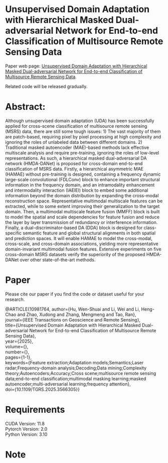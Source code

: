 # Unsupervised Domain Adaptation with Hierarchical Masked Dual-adversarial Network for End-to-end Classification of Multisource Remote Sensing Data

Paper web page: [Unsupervised Domain Adaptation with Hierarchical Masked Dual-adversarial Network for End-to-end Classification of Multisource Remote Sensing Data](https://xplorestaging.ieee.org/document/10981764).

Related code will be released gradually.

# Abstract:
Although unsupervised domain adaptation (UDA) has been successfully applied for cross-scene classification of multisource remote sensing (MSRS) data, there are still some tough issues: 1) The vast majority of them are patch-based, requiring pixel by pixel processing at high complexity and ignoring the roles of unlabeled data between different domains. 2) Traditional masked autoencoder (MAE)-based methods lack effective multiscale analysis and require pre-training, ignoring the roles of low-level representations. As such, a hierarchical masked dual-adversarial DA network (HMDA-DANet) is proposed for cross-domain end-to-end classification of MSRS data. Firstly, a hierarchical asymmetric MAE (HAMAE) without pre-training is designed, containing a frequency dynamic large-scale convolutional (FDLConv) block to enhance important structural information in the frequency domain, and an intramodality enhancement and intermodality interaction (IAEIEI) block to embed some additional information beyond the domain distribution by expanding the cross-modal reconstruction space. Representative multimodal multiscale features can be extracted, while to some extent improving their generalization to the target domain. Then, a multimodal multiscale feature fusion (MMFF) block is built to model the spatial and scale dependencies for feature fusion and reduce the layer by layer transmission of redundancy or interference information. Finally, a dual-discriminator-based DA (DDA) block is designed for class-specific semantic feature and global structural alignments in both spatial and prediction spaces. It will enable HAMAE to model the cross-modal, cross-scale, and cross-domain associations, yielding more representative domain-invariant multimodal fusion features. Extensive experiments on five cross-domain MSRS datasets verify the superiority of the proposed HMDA-DANet over other state-of-the-art methods.

# Paper
Please cite our paper if you find the code or dataset useful for your research.

@ARTICLE{10981764,
  author={Hu, Wen-Shuai and Li, Wei and Li, Heng-Chao and Zhao, Xudong and Zhang, Mengmeng and Tao, Ran},<br>
  journal={IEEE Transactions on Geoscience and Remote Sensing}, <br>
  title={Unsupervised Domain Adaptation with Hierarchical Masked Dual-adversarial Network for End-to-end Classification of Multisource Remote Sensing Data}, <br>
  year={2025},<br>
  volume={},<br>
  number={},<br>
  pages={1-1},<br>
  keywords={Feature extraction;Adaptation models;Semantics;Laser radar;Frequency-domain analysis;Decoding;Data mining;Complexity theory;Autoencoders;Accuracy;Cross scene;multisource remote sensing data;end-to-end classification;multimodal masking learning;masked autoencoder;multi-adversarial learning;frequency attention},<br>
  doi={10.1109/TGRS.2025.3566305}}

# Requirements

CUDA Version: 11.8 <br>
Pytorch Version: 2.0 <br>
Python Version: 3.10 <br>

# Note
